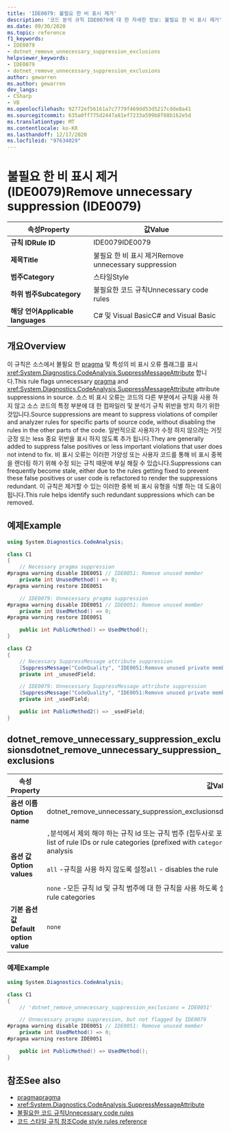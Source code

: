 ```yaml
---
title: 'IDE0079: 불필요 한 비 표시 제거'
description: '코드 분석 규칙 IDE0079에 대 한 자세한 정보: 불필요 한 비 표시 제거'
ms.date: 09/30/2020
ms.topic: reference
f1_keywords:
- IDE0079
- dotnet_remove_unnecessary_suppression_exclusions
helpviewer_keywords:
- IDE0079
- dotnet_remove_unnecessary_suppression_exclusions
author: gewarren
ms.author: gewarren
dev_langs:
- CSharp
- VB
ms.openlocfilehash: 92772ef56161a7c7779f469dd53d5217cdde8a41
ms.sourcegitcommit: 635a0ff775d2447a81ef7233a599b8f88b162e5d
ms.translationtype: MT
ms.contentlocale: ko-KR
ms.lasthandoff: 12/17/2020
ms.locfileid: "97634029"
---
```

# <a name="remove-unnecessary-suppression-ide0079"></a><span data-ttu-id="e51ff-103">불필요 한 비 표시 제거 (IDE0079)</span><span class="sxs-lookup"><span data-stu-id="e51ff-103">Remove unnecessary suppression (IDE0079)</span></span>

|<span data-ttu-id="e51ff-104">속성</span><span class="sxs-lookup"><span data-stu-id="e51ff-104">Property</span></span>|<span data-ttu-id="e51ff-105">값</span><span class="sxs-lookup"><span data-stu-id="e51ff-105">Value</span></span>|
|-|-|
| <span data-ttu-id="e51ff-106">**규칙 ID**</span><span class="sxs-lookup"><span data-stu-id="e51ff-106">**Rule ID**</span></span> | <span data-ttu-id="e51ff-107">IDE0079</span><span class="sxs-lookup"><span data-stu-id="e51ff-107">IDE0079</span></span> |
| <span data-ttu-id="e51ff-108">**제목**</span><span class="sxs-lookup"><span data-stu-id="e51ff-108">**Title**</span></span> | <span data-ttu-id="e51ff-109">불필요 한 비 표시 제거</span><span class="sxs-lookup"><span data-stu-id="e51ff-109">Remove unnecessary suppression</span></span> |
| <span data-ttu-id="e51ff-110">**범주**</span><span class="sxs-lookup"><span data-stu-id="e51ff-110">**Category**</span></span> | <span data-ttu-id="e51ff-111">스타일</span><span class="sxs-lookup"><span data-stu-id="e51ff-111">Style</span></span> |
| <span data-ttu-id="e51ff-112">**하위 범주**</span><span class="sxs-lookup"><span data-stu-id="e51ff-112">**Subcategory**</span></span> | <span data-ttu-id="e51ff-113">불필요한 코드 규칙</span><span class="sxs-lookup"><span data-stu-id="e51ff-113">Unnecessary code rules</span></span> |
| <span data-ttu-id="e51ff-114">**해당 언어**</span><span class="sxs-lookup"><span data-stu-id="e51ff-114">**Applicable languages**</span></span> | <span data-ttu-id="e51ff-115">C# 및 Visual Basic</span><span class="sxs-lookup"><span data-stu-id="e51ff-115">C# and Visual Basic</span></span> |

## <a name="overview"></a><span data-ttu-id="e51ff-116">개요</span><span class="sxs-lookup"><span data-stu-id="e51ff-116">Overview</span></span>

<span data-ttu-id="e51ff-117">이 규칙은 소스에서 불필요 한 [pragma](../../../csharp/language-reference/preprocessor-directives/preprocessor-pragma-warning.md) 및 특성의 비 표시 오류 플래그를 표시 <xref:System.Diagnostics.CodeAnalysis.SuppressMessageAttribute> 합니다.</span><span class="sxs-lookup"><span data-stu-id="e51ff-117">This rule flags unnecessary [pragma](../../../csharp/language-reference/preprocessor-directives/preprocessor-pragma-warning.md) and <xref:System.Diagnostics.CodeAnalysis.SuppressMessageAttribute> attribute suppressions in source.</span></span> <span data-ttu-id="e51ff-118">소스 비 표시 오류는 코드의 다른 부분에서 규칙을 사용 하지 않고 소스 코드의 특정 부분에 대 한 컴파일러 및 분석기 규칙 위반을 방지 하기 위한 것입니다.</span><span class="sxs-lookup"><span data-stu-id="e51ff-118">Source suppressions are meant to suppress violations of compiler and analyzer rules for specific parts of source code, without disabling the rules in the other parts of the code.</span></span> <span data-ttu-id="e51ff-119">일반적으로 사용자가 수정 하지 않으려는 거짓 긍정 또는 less 중요 위반을 표시 하지 않도록 추가 됩니다.</span><span class="sxs-lookup"><span data-stu-id="e51ff-119">They are generally added to suppress false positives or less important violations that user does not intend to fix.</span></span> <span data-ttu-id="e51ff-120">비 표시 오류는 이러한 가양성 또는 사용자 코드를 통해 비 표시 중복을 렌더링 하기 위해 수정 되는 규칙 때문에 부실 해질 수 있습니다.</span><span class="sxs-lookup"><span data-stu-id="e51ff-120">Suppressions can frequently become stale, either due to the rules getting fixed to prevent these false positives or user code is refactored to render the suppressions redundant.</span></span> <span data-ttu-id="e51ff-121">이 규칙은 제거할 수 있는 이러한 중복 비 표시 유형을 식별 하는 데 도움이 됩니다.</span><span class="sxs-lookup"><span data-stu-id="e51ff-121">This rule helps identify such redundant suppressions which can be removed.</span></span>

## <a name="example"></a><span data-ttu-id="e51ff-122">예제</span><span class="sxs-lookup"><span data-stu-id="e51ff-122">Example</span></span>

```csharp
using System.Diagnostics.CodeAnalysis;

class C1
{
    // Necessary pragma suppression
#pragma warning disable IDE0051 // IDE0051: Remove unused member
    private int UnusedMethod() => 0;
#pragma warning restore IDE0051

    // IDE0079: Unnecessary pragma suppression
#pragma warning disable IDE0051 // IDE0051: Remove unused member
    private int UsedMethod() => 0;
#pragma warning restore IDE0051

    public int PublicMethod() => UsedMethod();
}

class C2
{
    // Necessary SuppressMessage attribute suppression
    [SuppressMessage("CodeQuality", "IDE0051:Remove unused private members", Justification = "<Pending>")]
    private int _unusedField;

    // IDE0079: Unnecessary SuppressMessage attribute suppression
    [SuppressMessage("CodeQuality", "IDE0051:Remove unused private members", Justification = "<Pending>")]
    private int _usedField;

    public int PublicMethod2() => _usedField;
}
```

## <a name="dotnet_remove_unnecessary_suppression_exclusions"></a><span data-ttu-id="e51ff-123">dotnet_remove_unnecessary_suppression_exclusions</span><span class="sxs-lookup"><span data-stu-id="e51ff-123">dotnet_remove_unnecessary_suppression_exclusions</span></span>

|<span data-ttu-id="e51ff-124">속성</span><span class="sxs-lookup"><span data-stu-id="e51ff-124">Property</span></span>|<span data-ttu-id="e51ff-125">값</span><span class="sxs-lookup"><span data-stu-id="e51ff-125">Value</span></span>|
|-|-|
| <span data-ttu-id="e51ff-126">**옵션 이름**</span><span class="sxs-lookup"><span data-stu-id="e51ff-126">**Option name**</span></span> | <span data-ttu-id="e51ff-127">dotnet_remove_unnecessary_suppression_exclusions</span><span class="sxs-lookup"><span data-stu-id="e51ff-127">dotnet_remove_unnecessary_suppression_exclusions</span></span>
| <span data-ttu-id="e51ff-128">**옵션 값**</span><span class="sxs-lookup"><span data-stu-id="e51ff-128">**Option values**</span></span> | <span data-ttu-id="e51ff-129">`,`분석에서 제외 해야 하는 규칙 Id 또는 규칙 범주 (접두사로 포함)의 목록이 구분 되어 있습니다. `category:`</span><span class="sxs-lookup"><span data-stu-id="e51ff-129">`,` separated list of rule IDs or rule categories (prefixed with `category:`) whose suppressions must be excluded from analysis</span></span><br /><br /><span data-ttu-id="e51ff-130">`all` -규칙을 사용 하지 않도록 설정</span><span class="sxs-lookup"><span data-stu-id="e51ff-130">`all` - disables the rule</span></span><br /><br /><span data-ttu-id="e51ff-131">`none` -모든 규칙 Id 및 규칙 범주에 대 한 규칙을 사용 하도록 설정 합니다.</span><span class="sxs-lookup"><span data-stu-id="e51ff-131">`none` - enables the rule for all rule IDs and rule categories</span></span> |
| <span data-ttu-id="e51ff-132">**기본 옵션 값**</span><span class="sxs-lookup"><span data-stu-id="e51ff-132">**Default option value**</span></span> | `none` |

### <a name="example"></a><span data-ttu-id="e51ff-133">예제</span><span class="sxs-lookup"><span data-stu-id="e51ff-133">Example</span></span>

```csharp
using System.Diagnostics.CodeAnalysis;

class C1
{
    // 'dotnet_remove_unnecessary_suppression_exclusions = IDE0051'

    // Unnecessary pragma suppression, but not flagged by IDE0079
#pragma warning disable IDE0051 // IDE0051: Remove unused member
    private int UsedMethod() => 0;
#pragma warning restore IDE0051

    public int PublicMethod() => UsedMethod();
}
```

## <a name="see-also"></a><span data-ttu-id="e51ff-134">참조</span><span class="sxs-lookup"><span data-stu-id="e51ff-134">See also</span></span>

- [<span data-ttu-id="e51ff-135">pragma</span><span class="sxs-lookup"><span data-stu-id="e51ff-135">pragma</span></span>](../../../csharp/language-reference/preprocessor-directives/preprocessor-pragma-warning.md)
- <xref:System.Diagnostics.CodeAnalysis.SuppressMessageAttribute>
- [<span data-ttu-id="e51ff-136">불필요한 코드 규칙</span><span class="sxs-lookup"><span data-stu-id="e51ff-136">Unnecessary code rules</span></span>](unnecessary-code-rules.md)
- [<span data-ttu-id="e51ff-137">코드 스타일 규칙 참조</span><span class="sxs-lookup"><span data-stu-id="e51ff-137">Code style rules reference</span></span>](index.md)
